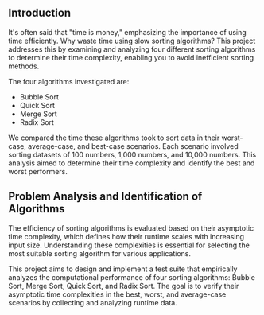 ## Introduction

It's often said that "time is money," emphasizing the importance of using time efficiently. Why waste time using slow sorting algorithms? This project addresses this by examining and analyzing four different sorting algorithms to determine their time complexity, enabling you to avoid inefficient sorting methods.

The four algorithms investigated are:

* Bubble Sort
* Quick Sort
* Merge Sort
* Radix Sort

We compared the time these algorithms took to sort data in their worst-case, average-case, and best-case scenarios. Each scenario involved sorting datasets of 100 numbers, 1,000 numbers, and 10,000 numbers. This analysis aimed to determine their time complexity and identify the best and worst performers.

## Problem Analysis and Identification of Algorithms

The efficiency of sorting algorithms is evaluated based on their asymptotic time complexity, which defines how their runtime scales with increasing input size. Understanding these complexities is essential for selecting the most suitable sorting algorithm for various applications.

This project aims to design and implement a test suite that empirically analyzes the computational performance of four sorting algorithms: Bubble Sort, Merge Sort, Quick Sort, and Radix Sort. The goal is to verify their asymptotic time complexities in the best, worst, and average-case scenarios by collecting and analyzing runtime data.
